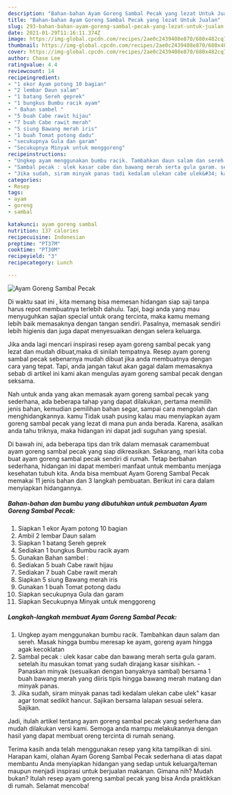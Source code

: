 ```yaml
---
description: "Bahan-bahan Ayam Goreng Sambal Pecak yang lezat Untuk Jualan"
title: "Bahan-bahan Ayam Goreng Sambal Pecak yang lezat Untuk Jualan"
slug: 293-bahan-bahan-ayam-goreng-sambal-pecak-yang-lezat-untuk-jualan
date: 2021-01-29T11:16:11.374Z
image: https://img-global.cpcdn.com/recipes/2ae0c2439408e870/680x482cq70/ayam-goreng-sambal-pecak-foto-resep-utama.jpg
thumbnail: https://img-global.cpcdn.com/recipes/2ae0c2439408e870/680x482cq70/ayam-goreng-sambal-pecak-foto-resep-utama.jpg
cover: https://img-global.cpcdn.com/recipes/2ae0c2439408e870/680x482cq70/ayam-goreng-sambal-pecak-foto-resep-utama.jpg
author: Chase Lee
ratingvalue: 4.4
reviewcount: 14
recipeingredient:
- "1 ekor Ayam potong 10 bagian"
- "2 lembar Daun salam"
- "1 batang Sereh geprek"
- "1 bungkus Bumbu racik ayam"
- " Bahan sambel "
- "5 buah Cabe rawit hijau"
- "7 buah Cabe rawit merah"
- "5 siung Bawang merah iris"
- "1 buah Tomat potong dadu"
- "secukupnya Gula dan garam"
- "Secukupnya Minyak untuk menggoreng"
recipeinstructions:
- "Ungkep ayam menggunakan bumbu racik. Tambahkan daun salam dan sereh. Masak hingga bumbu meresap ke ayam, goreng ayam hingga agak kecoklatan"
- "Sambal pecak : ulek kasar cabe dan bawang merah serta gula garam. setelah itu masukan tomat yang sudah dirajang kasar sisihkan. Panaskan minyak (sesuaikan dengan banyaknya sambal) bersama 1 buah bawang merah yang diiris tipis hingga bawang merah matang dan minyak panas."
- "Jika sudah, siram minyak panas tadi kedalam ulekan cabe ulek&#34; kasar agar tomat sedikit hancur. Sajikan bersama lalapan sesuai selera. Sajikan."
categories:
- Resep
tags:
- ayam
- goreng
- sambal

katakunci: ayam goreng sambal 
nutrition: 137 calories
recipecuisine: Indonesian
preptime: "PT37M"
cooktime: "PT30M"
recipeyield: "3"
recipecategory: Lunch

---
```



![Ayam Goreng Sambal Pecak](https://img-global.cpcdn.com/recipes/2ae0c2439408e870/680x482cq70/ayam-goreng-sambal-pecak-foto-resep-utama.jpg)

Di waktu  saat ini , kita memang bisa memesan hidangan siap saji tanpa harus repot membuatnya terlebih dahulu. Tapi, bagi anda yang mau menyuguhkan sajian special untuk orang tercinta, maka kamu memang lebih baik memasaknya dengan tangan sendiri. Pasalnya, memasak sendiri lebih higienis dan juga dapat menyesuaikan dengan selera keluarga.

Jika anda lagi mencari inspirasi resep ayam goreng sambal pecak yang lezat dan mudah dibuat,maka di sinilah tempatnya. Resep ayam goreng sambal pecak  sebenarnya mudah dibuat jika anda membuatnya dengan cara yang tepat. Tapi, anda jangan takut akan gagal dalam memasaknya 
sebab di artikel ini kami akan mengulas ayam goreng sambal pecak dengan seksama.  



Nah untuk anda yang akan memasak ayam goreng sambal pecak yang sederhana, ada beberapa tahap yang dapat dilakukan, pertama memilih jenis bahan, kemudian pemilihan bahan segar, sampai cara mengolah dan menghidangkannya. kamu Tidak usah pusing kalau mau menyiapkan ayam goreng sambal pecak yang lezat di mana pun anda berada. Karena, asalkan anda  tahu triknya, maka hidangan ini dapat jadi suguhan yang spesial.

Di bawah ini, ada beberapa tips dan trik dalam memasak caramembuat ayam goreng sambal pecak yang siap dikreasikan. Sekarang, mari kita coba buat ayam goreng sambal pecak sendiri di rumah. Tetap berbahan sederhana, hidangan ini dapat memberi manfaat untuk membantu menjaga kesehatan tubuh kita. Anda bisa membuat Ayam Goreng Sambal Pecak memakai 11 jenis bahan dan 3 langkah pembuatan. Berikut ini cara dalam menyiapkan hidangannya.

<!--inarticleads1-->

##### Bahan-bahan dan bumbu yang dibutuhkan untuk pembuatan Ayam Goreng Sambal Pecak:

1. Siapkan 1 ekor Ayam potong 10 bagian
1. Ambil 2 lembar Daun salam
1. Siapkan 1 batang Sereh geprek
1. Sediakan 1 bungkus Bumbu racik ayam
1. Gunakan  Bahan sambel :
1. Sediakan 5 buah Cabe rawit hijau
1. Sediakan 7 buah Cabe rawit merah
1. Siapkan 5 siung Bawang merah iris
1. Gunakan 1 buah Tomat potong dadu
1. Siapkan secukupnya Gula dan garam
1. Siapkan Secukupnya Minyak untuk menggoreng




<!--inarticleads2-->

##### Langkah-langkah membuat Ayam Goreng Sambal Pecak:

1. Ungkep ayam menggunakan bumbu racik. Tambahkan daun salam dan sereh. Masak hingga bumbu meresap ke ayam, goreng ayam hingga agak kecoklatan
1. Sambal pecak : ulek kasar cabe dan bawang merah serta gula garam. setelah itu masukan tomat yang sudah dirajang kasar sisihkan. - Panaskan minyak (sesuaikan dengan banyaknya sambal) bersama 1 buah bawang merah yang diiris tipis hingga bawang merah matang dan minyak panas.
1. Jika sudah, siram minyak panas tadi kedalam ulekan cabe ulek&#34; kasar agar tomat sedikit hancur. Sajikan bersama lalapan sesuai selera. Sajikan.




Jadi, itulah artikel tentang  ayam goreng sambal pecak  yang sederhana dan mudah dilakukan versi kami. Semoga anda mampu melakukannya dengan hasil yang dapat membuat oreng tercinta di rumah senang. 

Terima kasih anda telah menggunakan resep yang kita tampilkan di sini. Harapan kami, olahan  Ayam Goreng Sambal Pecak sederhana di atas dapat membantu Anda menyiapkan hidangan yang sedap untuk keluarga/teman maupun menjadi inspirasi untuk berjualan makanan. Gimana nih? Mudah bukan? Itulah resep ayam goreng sambal pecak yang bisa Anda praktikkan di rumah. Selamat mencoba!

